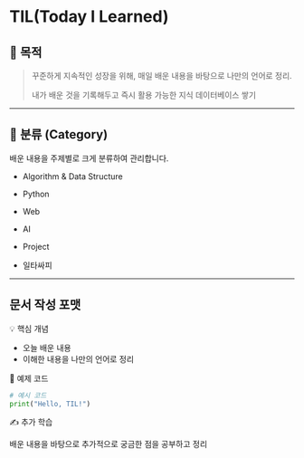 # TIL(Today I Learned)

## 📌 목적

>꾸준하게 지속적인 성장을 위해, 매일 배운 내용을 바탕으로 나만의 언어로 정리.
>
>내가 배운 것을 기록해두고 즉시 활용 가능한 지식 데이터베이스 쌓기
>
---

## 📂 분류 (Category)

배운 내용을 주제별로 크게 분류하여 관리합니다.

- Algorithm & Data Structure

- Python

- Web 

- AI 

- Project

- 일타싸피

---

## 문서 작성 포맷

💡 핵심 개념
- 오늘 배운 내용
- 이해한 내용을 나만의 언어로 정리

🧩 예제 코드
```python
# 예시 코드
print("Hello, TIL!")
```

✍️ 추가 학습
 
 배운 내용을 바탕으로 추가적으로 궁금한 점을 공부하고 정리


